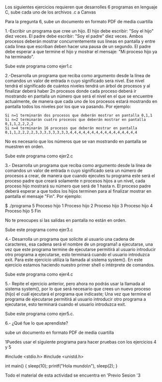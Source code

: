 Los siguientes ejercicios requieren que desarrolles 6 programas en lenguaje C, sube cada uno de los archivos .c a Canvas

Para la pregunta 6, sube un documento en formato PDF de media cuartilla

1.-Escribir un programa que cree un hijo. El hijo debe escribir: "Soy el hijo" diez veces. El padre debe escribir: "Soy el padre" diez veces. Ambos procesos deberán mostrar concurrentemente sus líneas en pantalla y entre cada linea que escriban deben hacer una pausa de un segundo. El padre debe esperar a que termine el hijo y mostrar el mensaje: "Mi proceso hijo ya ha terminado".

Sube este programa como ejer1.c

2.-Desarrolla un programa que reciba como argumento desde la línea de comandos un valor de entrada n cuyo significado sera nivel. Ese nivel tendrá el significado de cuántos niveles tendrá un árbol de procesos y al finalizar deberá haber 2n procesos donde cada proceso deberá ir mostrando en pantalla  un número que será el nivel en el que se encuentre actualmente, de manera que cada uno de los procesos estará mostrando en pantalla todos los niveles por los que va pasando. Por ejemplo:

    Si n=1 terminarán dos procesos que deberán mostrar en pantalla 0,1,1
    Si n=2 terminarán cuatro procesos que deberán mostrar en pantalla 0,1,1,2,2,2,2
    Si n=4 terminarán 16 procesos que deberán mostrar en pantalla 0,1,1,2,2,2,2,3,3,3,3,3,3,3,3,4,4,4,4,4,4,4,4,4,4,4,4,4,4,4,4

No es necesario que los números que se van mostrando en pantalla se muestren en orden.

Sube este programa como ejer2.c

3.- Desarrolla un programa que reciba como argumento desde la línea de comandos un valor de entrada n cuyo significado sera un número de procesos a crear, de manera que cuando ejecutes tu programa este será el proceso padre que creará solamente n procesos hijos a un nivel, cada proceso hijo mostrará su número que será de 1 hasta n. El proceso padre deberá esperar a que  todos los hijos terminen para al finalizar mostrar en pantalla el mensaje "Fin". Por ejemplo:

$ ./programa 5
Proceso hijo 1
Proceso hijo 2
Proceso hijo 3
Proceso hijo 4
Proceso hijo 5
Fin

 No te preocupes si las salidas en pantalla no están en orden.

Sube este programa como ejer3.c

 

4.- Desarrolla un programa que solicite al usuario una cadena de caracteres, esa cadena será el nombre de un programa1 a ejecutarse, una vez que este programa termine de ejecutarse permitirá al usuario introducir otro programa a ejecutarse, esto terminará cuando el usuario introduzca exit. Para este ejercicio utiliza la llamada al sistema system(). En este ejercicio estamos haciendo nuestro primer shell o intérprete de comandos.

Sube este programa como ejer4.c

 

5.- Repite el ejercicio anterior, pero ahora no podrás usar la llamada al sistema system(), por lo que será necesario que crees un nuevo proceso (hijo) el cuál ejecutará el programa que indicaste; Una vez que termine el programa de ejecutarse permitirá al usuario introducir otro programa a ejecutarse, esto terminará cuando el usuario introduzca exit.

Sube este programa como ejer5.c.

 

6.- ¿Qué fue lo que aprendiste?

sube un documento en formato PDF de media cuartilla

 

1Puedes usar el siguiente programa para hacer pruebas con los ejercicios 4 y 5

#include <stdio.h>
#include <unistd.h>

int main()
{
	sleep(10);
	printf("Hola mundo\n"),
	sleep(2);
}

Todo el material de esta actividad se encuentra en 'Previo Sesion '3

